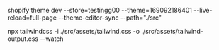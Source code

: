 shopify theme dev --store=testingg00 --theme=169092186401 --live-reload=full-page --theme-editor-sync --path="./src"

npx tailwindcss -i ./src/assets/tailwind.css -o ./src/assets/tailwind-output.css --watch
